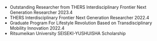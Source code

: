 * Outstanding Researcher from THERS Interdisciplinary Frontier Next Generation Researcher 2023.4
* THERS Interdisciplinary Frontier Next Generation Researcher 2022.4
* Graduate Program For Lifestyle Revolution Based on Transdisciplinary Mobility Innovation 2022.4
* Ritsumeikan University SEISEKI-YUSHUISHA Scholarship

